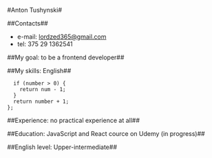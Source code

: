 #Anton Tushynski#


##Contacts##
* e-mail: lordzed365@gmail.com
* tel: 375 29 1362541


##My goal: to be a frontend developer##


##My skills: English##


```const func = (number) => {
  if (number > 0) {
    return num - 1;
  }
  return number + 1;
};
```


##Experience: no practical experience at all##


##Education: JavaScript and React cource on Udemy (in progress)##


##English level: Upper-intermediate##

